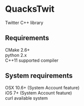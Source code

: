 # QuacksTwit

Twitter C++ library

## Requirements

CMake 2.6+  
python 2.x  
C++11 supported compiler

## System requirements
OSX 10.6+ (System Account feature)  
iOS 7+ (System Account feature)  
curl available system